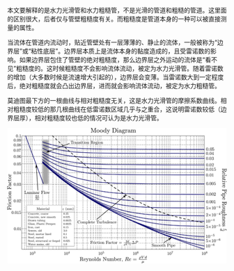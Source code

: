 本文要解释的是水力光滑管和水力粗糙管，不是光滑的管道和粗糙的管道。这里面的区别很大，后者仅与管壁粗糙度有关。而粗糙度是管道本身的一种可以被直接测量的属性。

当流体在管道内流动时，贴近管壁处有一层薄薄的、静止的流体，一般被称为“边界层”或“粘性底层”。边界层本质上是流体本身的黏度造成的，且受雷诺数的影响。如果边界层包住了管壁的绝对粗糙度，那么边界层之外运动的流体是“看不见”粗糙度的。这时候粗糙度不会影响流体流动，被定为水力光滑管。随着雷诺数的增加（大多数时候是流速增大引起的），边界层会变薄。当雷诺数大到一定程度后，绝对粗糙度就会凸出边界层，进而就会影响流体流动，被定为水力粗糙管。

莫迪图最下方的一根曲线与相对粗糙度无关，这是水力光滑管的摩擦系数曲线。相对粗糙度较低的那几根曲线在低雷诺数区域几乎与之重合，这说明雷诺数较低（边界层厚），相对粗糙度较也低的情况可认为是水力光滑管。



![wikipedia](https://raw.githubusercontent.com/3roman/PicBed/master/hexo/Moody_EN.svg)

